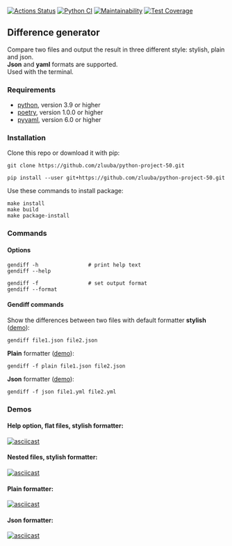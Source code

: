 [![Actions Status](https://github.com/zluuba/python-project-50/workflows/hexlet-check/badge.svg)](https://github.com/zluuba/python-project-50/actions) 
[![Python CI](https://github.com/zluuba/python-project-50/actions/workflows/pyci.yml/badge.svg)](https://github.com/zluuba/python-project-50/actions/workflows/pyci.yml)
[![Maintainability](https://api.codeclimate.com/v1/badges/83963175416f052072a8/maintainability)](https://codeclimate.com/github/zluuba/python-project-50/maintainability) 
[![Test Coverage](https://api.codeclimate.com/v1/badges/83963175416f052072a8/test_coverage)](https://codeclimate.com/github/zluuba/python-project-50/test_coverage)


## Difference generator
Compare two files and output the result in three different style: stylish, plain and json. </br>
**Json** and **yaml** formats are supported. </br>
Used with the terminal. </br>


### Requirements
- [python](https://www.python.org/), version 3.9 or higher
- [poetry](https://python-poetry.org/), version 1.0.0 or higher
- [pyyaml](https://pyyaml.org/), version 6.0 or higher


### Installation 

Clone this repo or download it with pip:
```ch
git clone https://github.com/zluuba/python-project-50.git
```
```ch
pip install --user git+https://github.com/zluuba/python-project-50.git
```

Use these commands to install package:
```ch
make install
make build
make package-install
```

### Commands
#### Options

```ch
gendiff -h                # print help text
gendiff --help

gendiff -f                # set output format
gendiff --format
```

#### Gendiff commands

Show the differences between two files with default formatter **stylish**
([demo](https://github.com/zluuba/python-project-50#nested-files-stylish-formatter)):
```ch
gendiff file1.json file2.json
```

**Plain** formatter
([demo](https://github.com/zluuba/python-project-50#plain-formatter)):
```ch
gendiff -f plain file1.json file2.json
```

**Json** formatter
([demo](https://github.com/zluuba/python-project-50#json-formatter)):
```ch
gendiff -f json file1.yml file2.yml
```


### Demos

#### Help option, flat files, stylish formatter:
[![asciicast](https://asciinema.org/a/V8EMBZ8dyIeVdGrgz5yOiY7tk.svg)](https://asciinema.org/a/V8EMBZ8dyIeVdGrgz5yOiY7tk)


#### Nested files, stylish formatter:
[![asciicast](https://asciinema.org/a/arUl8ZVGSi4hzsnaNf0nKwjZL.svg)](https://asciinema.org/a/arUl8ZVGSi4hzsnaNf0nKwjZL)


#### Plain formatter:
[![asciicast](https://asciinema.org/a/0V1KMW2AuUasLxNQ9ty6E11GO.svg)](https://asciinema.org/a/0V1KMW2AuUasLxNQ9ty6E11GO)


#### Json formatter:
[![asciicast](https://asciinema.org/a/6RRQ0OlgISxrA9vx9ueJFCqcJ.svg)](https://asciinema.org/a/6RRQ0OlgISxrA9vx9ueJFCqcJ)